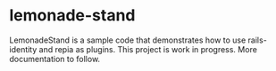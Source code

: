 # lemonade-stand

LemonadeStand is a sample code that demonstrates how to use rails-identity
and repia as plugins. This project is work in progress. More documentation
to follow.
